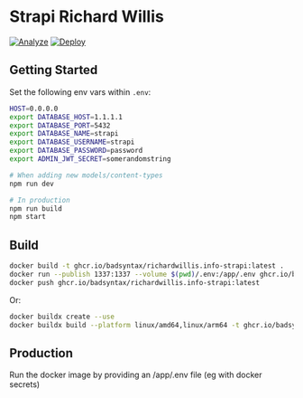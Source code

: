 # Strapi Richard Willis

[![Analyze](https://github.com/badsyntax/richardwillis.info-strapi/actions/workflows/analyze.yml/badge.svg)](https://github.com/badsyntax/richardwillis.info-strapi/actions/workflows/analyze.yml)
[![Deploy](https://github.com/badsyntax/richardwillis.info-strapi/actions/workflows/prod-deploy.yml/badge.svg)](https://github.com/badsyntax/richardwillis.info-strapi/actions/workflows/prod-deploy.yml)

## Getting Started

Set the following env vars within `.env`:

```bash
HOST=0.0.0.0
export DATABASE_HOST=1.1.1.1
export DATABASE_PORT=5432
export DATABASE_NAME=strapi
export DATABASE_USERNAME=strapi
export DATABASE_PASSWORD=password
export ADMIN_JWT_SECRET=somerandomstring
```

```bash
# When adding new models/content-types
npm run dev

# In production
npm run build
npm start
```

## Build

```bash
docker build -t ghcr.io/badsyntax/richardwillis.info-strapi:latest .
docker run --publish 1337:1337 --volume $(pwd)/.env:/app/.env ghcr.io/badsyntax/richardwillis.info-strapi:latest
docker push ghcr.io/badsyntax/richardwillis.info-strapi:latest
```

Or:

```bash
docker buildx create --use
docker buildx build --platform linux/amd64,linux/arm64 -t ghcr.io/badsyntax/richardwillis.info-strapi:latest --push .
```

## Production

Run the docker image by providing an /app/.env file (eg with docker secrets)
